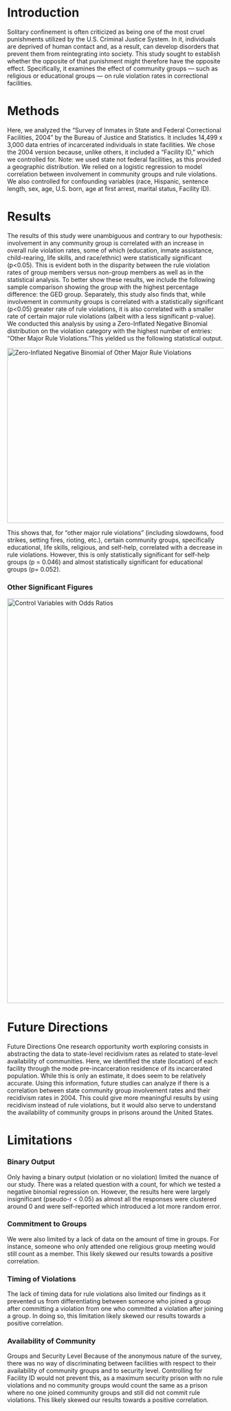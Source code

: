 # Introduction
Solitary confinement is often criticized as being one of the most cruel punishments utilized by the U.S. Criminal Justice System. In it, individuals are deprived of human contact and, as a result, can develop disorders that prevent them from reintegrating into society. This study sought to establish whether the opposite of that punishment might therefore have the opposite effect. Specifically, it examines the effect of community groups — such as religious or educational groups — on rule violation rates in correctional facilities.

# Methods 
Here, we analyzed the “Survey of Inmates in State and Federal Correctional Facilities, 2004” by the Bureau of Justice and Statistics. It includes 14,499 x 3,000 data entries of incarcerated individuals in state facilities. We chose the 2004 version because, unlike others, it included a “Facility ID,” which we controlled for. Note: we used state not federal facilities, as this provided a geographic distribution. We relied on a logistic regression to model correlation between involvement in community groups and rule violations. We also controlled for confounding variables (race, Hispanic, sentence length, sex, age, U.S. born, age at first arrest, marital status, Facility ID).

# Results 
The results of this study were unambiguous and contrary to our hypothesis: involvement in any community group is correlated with an increase in overall rule violation rates, some of which (education, inmate assistance, child-rearing, life skills, and race/ethnic) were statistically significant (p<0.05). This is evident both in the disparity between the rule violation rates of group members versus non-group members as well as in the statistical analysis. To better show these results, we include the following sample comparison showing the group with the highest percentage difference: the GED group. Separately, this study also finds that, while involvement in community groups is correlated with a statistically significant (p<0.05) greater rate of rule violations, it is also correlated with a smaller rate of certain major rule violations (albeit with a less significant p-value). We conducted this analysis by using a Zero-Inflated Negative Binomial distribution on the violation category with the highest number of entries: “Other Major Rule Violations.”This yielded us the following statistical output. 

<img width="641" height="406" alt="Zero-Inflated Negative Binomial of Other Major Rule Violations" src="https://github.com/user-attachments/assets/65b2bcb3-d150-4244-b70b-8643175799d5" />

This shows that, for “other major rule violations” (including slowdowns, food strikes, setting fires, rioting, etc.), certain community groups, specifically educational, life skills, religious, and self-help, correlated with a decrease in rule violations. However, this is only statistically significant for self-help groups (p = 0.046) and almost statistically significant for educational groups (p= 0.052).

### Other Significant Figures

<img width="1470" height="939" alt="Control Variables with Odds Ratios" src="https://github.com/user-attachments/assets/25410a17-9b95-4385-96a9-5ab1bbf9c996" />

# Future Directions
Future Directions One research opportunity worth exploring consists in abstracting the data to state-level recidivism rates as related to state-level availability of communities. Here, we identified the state (location) of each facility through the mode pre-incarceration residence of its incarcerated population. While this is only an estimate, it does seem to be relatively accurate. Using this information, future studies can analyze if there is a correlation between state community group involvement rates and their recidivism rates in 2004. This could give more meaningful results by using recidivism instead of rule violations, but it would also serve to understand the availability of community groups in prisons around the United States.

# Limitations
### Binary Output
Only having a binary output (violation or no violation) limited the nuance of our study. There was a related question with a count, for which we tested a negative binomial regression on. However, the results here were largely insignificant (pseudo-r < 0.05) as almost all the responses were clustered around 0 and were self-reported which introduced a lot more random error.

### Commitment to Groups
We were also limited by a lack of data on the amount of time in groups. For instance, someone who only attended one religious group meeting would still count as a member. This likely skewed our results towards a positive correlation.

### Timing of Violations
The lack of timing data for rule violations also limited our findings as it prevented us from differentiating between someone who joined a group after committing a violation from one who committed a violation after joining a group. In doing so, this limitation likely skewed our results towards a positive correlation.

### Availability of Community
Groups and Security Level Because of the anonymous nature of the survey, there was no way of discriminating between facilities with respect to their availability of community groups and to security level. Controlling for Facility ID would not prevent this, as a maximum security prison with no rule violations and no community groups would count the same as a prison where no one joined community groups and still did not commit rule violations. This likely skewed our results towards a positive correlation.
